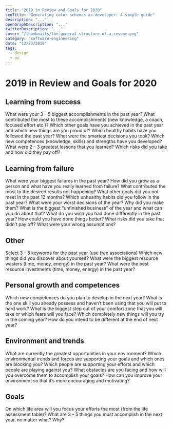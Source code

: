 ```yaml
---
title: "2019 in Review and Goals for 2020"
seoTitle: "Generating color schemas as developer: A simple guide"
description: "..."
openGraphDescription: "..."
twitterDescription: "..."
cover: "/thumbnails/the-general-structure-of-a-resume.png"
category: "software-engineering"
date: "12/23/2019"
tags:
  - design
  - ui
---
```


# 2019 in Review and Goals for 2020

## Learning from success

What were your 3 – 5 biggest accomplishments in the past year?
What contributed the most to these accomplishments (new knowledge, a coach, focused effort etc.)?
Which other goals have you achieved in the past year and which new things are you proud of?
Which healthy habits have you followed the past year?
What were the smartest decisions you took?
Which new competences (knowledge, skills) and strengths have you developed?
What were 2 – 3 greatest lessons that you learned?
Which risks did you take and how did they pay off?

## Learning from failure

What were your biggest failures in the past year?
How did you grow as a person and what have you really learned from failure?
What contributed the most to the desired results not happening?
What other goals did you not meet in the past 12 months?
Which unhealthy habits did you follow in the past year?
What were your worst decisions of the year? Why did you make them?
What is the biggest “unfinished business” of the year and what can you do about that?
What do you wish you had done differently in the past year? How could you have done things better?
What risks did you take that didn’t pay off? What were your wrong assumptions?

## Other

Select 3 – 5 keywords for the past year (use free associations)
Which new things did you discover about yourself?
What were the biggest resource wasters (time, money, energy) in the past year?
What were the best resource investments (time, money, energy) in the past year?

## Personal growth and competences

Which new competences do you plan to develop in the next year?
What is the one skill you already possess and haven’t been using that you will put to hard work?
What is the biggest step out of your comfort zone that you will take or which fears will you face?
Which completely new things will you try in the coming year?
How do you intend to be different at the end of next year?

## Environment and trends

What are currently the greatest opportunities in your environment?
Which environmental trends and forces are supporting your goals and which ones are blocking you?
Which people are supporting your efforts and which people are playing against you?
What obstacles are you facing and how will you overcome them to accomplish your goals?
How can you improve your environment so that it’s more encouraging and motivating?

## Goals

On which life area will you focus your efforts the most (from the life assessment table)?
What are 3 – 5 things you must accomplish in the next year, no matter what? Why?
